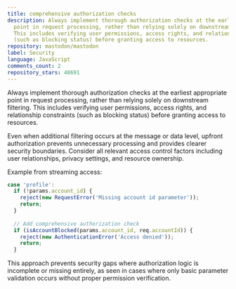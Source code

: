 ```yaml
---
title: comprehensive authorization checks
description: Always implement thorough authorization checks at the earliest appropriate
  point in request processing, rather than relying solely on downstream filtering.
  This includes verifying user permissions, access rights, and relationship constraints
  (such as blocking status) before granting access to resources.
repository: mastodon/mastodon
label: Security
language: JavaScript
comments_count: 2
repository_stars: 48691
---
```


Always implement thorough authorization checks at the earliest appropriate point in request processing, rather than relying solely on downstream filtering. This includes verifying user permissions, access rights, and relationship constraints (such as blocking status) before granting access to resources.

Even when additional filtering occurs at the message or data level, upfront authorization prevents unnecessary processing and provides clearer security boundaries. Consider all relevant access control factors including user relationships, privacy settings, and resource ownership.

Example from streaming access:
```javascript
case 'profile':
  if (!params.account_id) {
    reject(new RequestError('Missing account id parameter'));
    return;
  }
  
  // Add comprehensive authorization check
  if (isAccountBlocked(params.account_id, req.accountId)) {
    reject(new AuthenticationError('Access denied'));
    return;
  }
```

This approach prevents security gaps where authorization logic is incomplete or missing entirely, as seen in cases where only basic parameter validation occurs without proper permission verification.